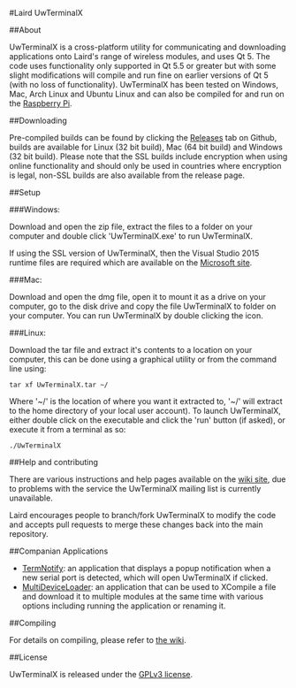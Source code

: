 #Laird UwTerminalX

##About

UwTerminalX is a cross-platform utility for communicating and downloading applications onto Laird's range of wireless modules, and uses Qt 5. The code uses functionality only supported in Qt 5.5 or greater but with some slight modifications will compile and run fine on earlier versions of Qt 5 (with no loss of functionality). UwTerminalX has been tested on Windows, Mac, Arch Linux and Ubuntu Linux and can also be compiled for and run on the [Raspberry Pi](http://uwterminalx.no-ip.org/Github/rpi.png).

##Downloading

Pre-compiled builds can be found by clicking the [Releases](https://github.com/LairdCP/UwTerminalX/releases) tab on Github, builds are available for Linux (32 bit build), Mac (64 bit build) and Windows (32 bit build). Please note that the SSL builds include encryption when using online functionality and should only be used in countries where encryption is legal, non-SSL builds are also available from the release page.

##Setup

###Windows:

Download and open the zip file, extract the files to a folder on your computer and double click 'UwTerminalX.exe' to run UwTerminalX.

If using the SSL version of UwTerminalX, then the Visual Studio 2015 runtime files are required which are available on the [Microsoft site](https://www.microsoft.com/en-gb/download/details.aspx?id=48145).

###Mac:

Download and open the dmg file, open it to mount it as a drive on your computer, go to the disk drive and copy the file UwTerminalX to folder on your computer. You can run UwTerminalX by double clicking the icon.

###Linux:

Download the tar file and extract it's contents to a location on your computer, this can be done using a graphical utility or from the command line using:

	tar xf UwTerminalX.tar ~/

Where '~/' is the location of where you want it extracted to, '~/' will extract to the home directory of your local user account). To launch UwTerminalX, either double click on the executable and click the 'run' button (if asked), or execute it from a terminal as so:

	./UwTerminalX

##Help and contributing

There are various instructions and help pages available on the [wiki site](https://github.com/LairdCP/UwTerminalX/wiki/), due to problems with the service the UwTerminalX mailing list is currently unavailable.

Laird encourages people to branch/fork UwTerminalX to modify the code and accepts pull requests to merge these changes back into the main repository.

##Companian Applications

 * [TermNotify](https://github.com/LairdCP/TermNotify): an application that displays a popup notification when a new serial port is detected, which will open UwTerminalX if clicked.
 * [MultiDeviceLoader](https://github.com/LairdCP/MultiDeviceLoader): an application that can be used to XCompile a file and download it to multiple modules at the same time with various options including running the application or renaming it.

##Compiling

For details on compiling, please refer to [the wiki](https://github.com/LairdCP/UwTerminalX/wiki/Compiling).

##License

UwTerminalX is released under the [GPLv3 license](https://github.com/LairdCP/UwTerminalX/blob/master/LICENSE).